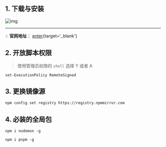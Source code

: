 ## 1. 下载与安装

![img](/image/202402180030.png)

---

💡 **官网地址**： [enter](https://nodejs.org/en){target='_blank'}

## 2. 开放脚本权限

> 使用管理员权限的 `shell` 选择 Y 或者 A

```shell
set-ExecutionPolicy RemoteSigned
```

## 3. 更换镜像源

```shell
npm config set registry https://registry.npmmirror.com
```

## 4. 必装的全局包

```shell
npm i nodemon -g
```

```shell
npm i pnpm -g
```